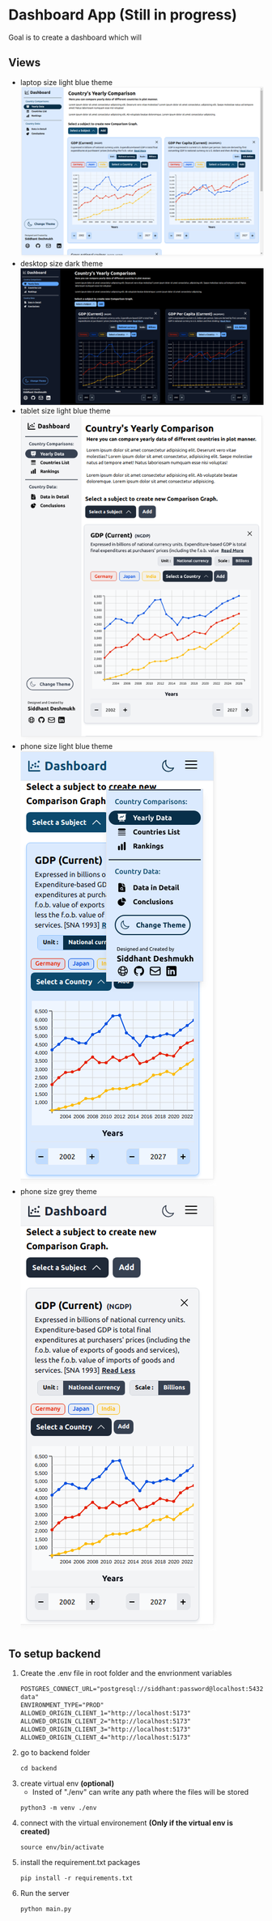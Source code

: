 # Dashboard App (Still in progress)

Goal is to create a dashboard which will   

## Views

* laptop size light blue theme
![laptop size light blue theme](README_imgs/xl-light-blue.png)
* desktop size dark theme
![desktop size dark theme](README_imgs/2xl-dark.png)
* tablet size light blue theme
![tablet size light blue theme](README_imgs/md-grey.png)
* phone size light blue theme
![phone size light blue theme](README_imgs/sm-light-blue.png)
* phone size grey theme
![phone size grey theme](README_imgs/sm-grey.png)


## To setup backend
1. Create the .env file in root folder and the envrionment variables
    ```
    POSTGRES_CONNECT_URL="postgresql://siddhant:password@localhost:5432/world-data"
    ENVIRONMENT_TYPE="PROD"
    ALLOWED_ORIGIN_CLIENT_1="http://localhost:5173"
    ALLOWED_ORIGIN_CLIENT_2="http://localhost:5173"
    ALLOWED_ORIGIN_CLIENT_3="http://localhost:5173"
    ALLOWED_ORIGIN_CLIENT_4="http://localhost:5173"
    ```
2. go to backend folder
    ```
    cd backend
    ```
3. create virtual env **(optional)**  
     * Insted of "./env" can write any path where the files will be stored
      ``` 
      python3 -m venv ./env 
      ```
4. connect with the virtual environement **(Only if the virtual env is created)**
    ```
    source env/bin/activate
    ```
5. install the requirement.txt packages
    ```
    pip install -r requirements.txt
    ```
6. Run the server
    ```
    python main.py
    ``` 


